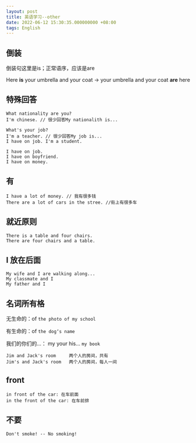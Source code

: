 ```yaml
---
layout: post
title: 英语学习--other
date: 2022-06-12 15:30:35.000000000 +08:00
tags: English
---
```


## 倒装

倒装句这里是is；正常语序，应该是are

Here **is** your umbrella and your coat
->
your umbrella and your coat **are** here

## 特殊回答

```
What nationality are you?
I'm chinese. // 很少回答My nationalith is...

What's your job?
I'm a teacher. // 很少回答My job is...
I have on job. I'm a student.
```

```
I have on job.
I have on boyfriend.
I have on money.
```

## 有

```
I have a lot of money. // 我有很多钱
There are a lot of cars in the stree. //街上有很多车
```

## 就近原则

```
There is a table and four chairs.
There are four chairs and a table.
```

## I 放在后面
```
My wife and I are walking along...
My classmate and I
My father and I
```

## 名词所有格

无生命的：of ```the photo of my school```

有生命的：of ```the dog‘s name```

我们的你们的...： my your his...  ```my book```

```
Jim and Jack's room     两个人的房间，共有
Jim's and Jack's room   两个人的房间，每人一间
```

## front

```
in front of the car: 在车前面
in the front of the car: 在车前排
```

## 不要

```
Don't smoke! -- No smoking!
```